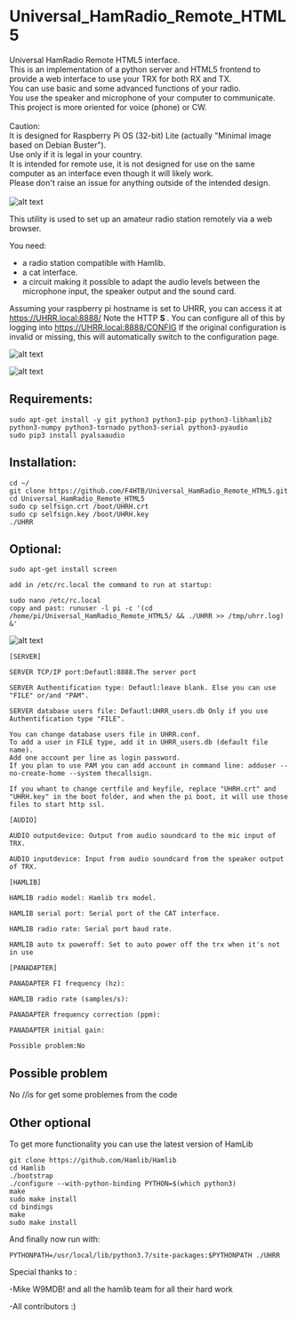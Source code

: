 # Universal_HamRadio_Remote_HTML5
Universal HamRadio Remote HTML5 interface.<br>
This is an implementation of a python server and HTML5 frontend to provide a web interface to use your TRX for both RX and TX.<br>
You can use basic and some advanced functions of your radio.<br>
You use the speaker and microphone of your computer to communicate.<br>
This project is more oriented for voice (phone) or CW.<br>
<br>
Caution:<br>
It is designed for Raspberry Pi OS (32-bit) Lite (actually "Minimal image based on Debian Buster").<br>
Use only if it is legal in your country.<br>
It is intended for remote use, it is not designed for use on the same computer as an interface even though it will likely work.<br>
Please don't raise an issue for anything outside of the intended design.<br>
<br>
![alt text](README/UHRR_Pict.png)

This utility is used to set up an amateur radio station remotely via a web browser.

You need:
- a radio station compatible with Hamlib.
- a cat interface.
- a circuit making it possible to adapt the audio levels between the microphone input, the speaker output and the sound card.

Assuming your raspberry pi hostname is set to UHRR, you can access it at https://UHRR.local:8888/
Note the HTTP <b> S </b>.
You can configure all of this by logging into https://UHRR.local:8888/CONFIG
If the original configuration is invalid or missing, this will automatically switch to the configuration page.


![alt text](README/func_princ.png)

![alt text](README/sound_diagram.png)

## Requirements:
```
sudo apt-get install -y git python3 python3-pip python3-libhamlib2 python3-numpy python3-tornado python3-serial python3-pyaudio
sudo pip3 install pyalsaaudio
```

## Installation:
```
cd ~/
git clone https://github.com/F4HTB/Universal_HamRadio_Remote_HTML5.git
cd Universal_HamRadio_Remote_HTML5
sudo cp selfsign.crt /boot/UHRH.crt
sudo cp selfsign.key /boot/UHRH.key
./UHRR
```
## Optional:

```
sudo apt-get install screen

add in /etc/rc.local the command to run at startup:

sudo nano /etc/rc.local
copy and past: runuser -l pi -c '(cd /home/pi/Universal_HamRadio_Remote_HTML5/ && ./UHRR >> /tmp/uhrr.log) &'
```
![alt text](README/UHRR_conf_Pict.png)

```
[SERVER]

SERVER TCP/IP port:Defautl:8888.The server port

SERVER Authentification type: Defautl:leave blank. Else you can use "FILE" or/and "PAM".

SERVER database users file: Defautl:UHRR_users.db Only if you use Authentification type "FILE".

You can change database users file in UHRR.conf.
To add a user in FILE type, add it in UHRR_users.db (default file name).
Add one account per line as login password.
If you plan to use PAM you can add account in command line: adduser --no-create-home --system thecallsign.

If you whant to change certfile and keyfile, replace "UHRH.crt" and "UHRH.key" in the boot folder, and when the pi boot, it will use those files to start http ssl.

[AUDIO]

AUDIO outputdevice: Output from audio soundcard to the mic input of TRX.

AUDIO inputdevice: Input from audio soundcard from the speaker output of TRX.

[HAMLIB]

HAMLIB radio model: Hamlib trx model.

HAMLIB serial port: Serial port of the CAT interface.

HAMLIB radio rate: Serial port baud rate.

HAMLIB auto tx poweroff: Set to auto power off the trx when it's not in use

[PANADAPTER]

PANADAPTER FI frequency (hz):

HAMLIB radio rate (samples/s):

PANADAPTER frequency correction (ppm):

PANADAPTER initial gain:

Possible problem:No
```
## Possible problem
No //is for get some problemes from the code
## Other optional
To get more functionality you can use the latest version of HamLib
```
git clone https://github.com/Hamlib/Hamlib
cd Hamlib
./bootstrap
./configure --with-python-binding PYTHON=$(which python3)
make
sudo make install
cd bindings
make
sudo make install

```
And finally now run with:
```
PYTHONPATH=/usr/local/lib/python3.7/site-packages:$PYTHONPATH ./UHRR
```

Special thanks to :

-Mike W9MDB! and all the hamlib team for all their hard work

-All contributors :)
